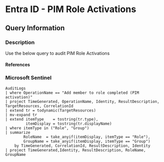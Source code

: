 # Entra ID - PIM Role Activations

## Query Information

### Description

Use the below query to audit PIM Role Activations

#### References

### Microsoft Sentinel

```kql
AuditLogs
| where OperationName == "Add member to role completed (PIM activation)"
| project TimeGenerated, OperationName, Identity, ResultDescription, TargetResources, CorrelationId
| extend tr = todynamic(TargetResources)
| mv-expand tr
| extend itemType    = tostring(tr.type),
         itemDisplay = tostring(tr.displayName)
| where itemType in ("Role", "Group")
| summarize
        RoleName  = take_anyif(itemDisplay, itemType == "Role"),
        GroupName = take_anyif(itemDisplay, itemType == "Group")
    by TimeGenerated, CorrelationId, ResultDescription, Identity
| project TimeGenerated,Identity, ResultDescription, RoleName, GroupName
```

